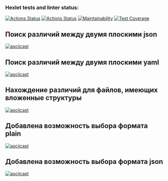 ### Hexlet tests and linter status:
[![Actions Status](https://github.com/Shablii/php-project-lvl2/workflows/hexlet-check/badge.svg)](https://github.com/Shablii/php-project-lvl2/actions)
[![Actions Status](https://github.com/Shablii/php-project-lvl2/workflows/Linter/badge.svg)](https://github.com/Shablii/php-project-lvl2/actions)
[![Maintainability](https://api.codeclimate.com/v1/badges/0898d8472c324dee2c9c/maintainability)](https://codeclimate.com/github/Shablii/php-project-lvl2/maintainability)
[![Test Coverage](https://api.codeclimate.com/v1/badges/0898d8472c324dee2c9c/test_coverage)](https://codeclimate.com/github/Shablii/php-project-lvl2/test_coverage)


## Поиск различий между двумя плоскими json
[![asciicast](https://asciinema.org/a/Vq0HcN51HF8dDaDy7u7RSUfiT.svg)](https://asciinema.org/a/Vq0HcN51HF8dDaDy7u7RSUfiT)

## Поиск различий между двумя плоскими yaml
[![asciicast](https://asciinema.org/a/TINXnQFu6PpTbd5HGRByYuWbw.svg)](https://asciinema.org/a/TINXnQFu6PpTbd5HGRByYuWbw)

## Нахождение различий для файлов, имеющих вложенные структуры
[![asciicast](https://asciinema.org/a/863ZqkuDZ578m9CCERsE76PTC.svg)](https://asciinema.org/a/863ZqkuDZ578m9CCERsE76PTC)

## Добавлена возможность выбора формата plain
[![asciicast](https://asciinema.org/a/l7hBinapvlFa7LlNTHNMhKrn2.svg)](https://asciinema.org/a/l7hBinapvlFa7LlNTHNMhKrn2)

## Добавлена возможность выбора формата json
[![asciicast](https://asciinema.org/a/aQUWL7kCm6qx4AMHXNxVBZsgX.svg)](https://asciinema.org/a/aQUWL7kCm6qx4AMHXNxVBZsgX)